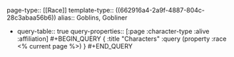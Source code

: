 page-type:: [[Race]]
template-type:: ((662916a4-2a9f-4887-804c-28c3abaa56b6))
alias:: Goblins, Gobliner

- query-table:: true
  query-properties:: [:page :character-type :alive :affiliation]
  #+BEGIN_QUERY
  {
  :title "Characters"
  :query (property :race <% current page %>)
  }
  #+END_QUERY